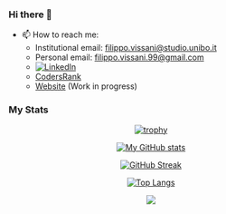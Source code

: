 ### Hi there 👋

- 📫 How to reach me:
  - Institutional email: filippo.vissani@studio.unibo.it
  - Personal email: filippo.vissani.99@gmail.com
  - <a href="https://www.linkedin.com/in/filippo-vissani-ba8088244/" target="_blank"><img src="https://img.shields.io/badge/LinkedIn-%230077B5.svg?&style=flat-square&logo=linkedin&logoColor=white" alt="LinkedIn"></a>
  - [CodersRank](https://profile.codersrank.io/user/filippovissani)
  - [Website](https://filippovissani.github.io/) (Work in progress)

### My Stats

<div align="center">

[![trophy](https://github-profile-trophy.vercel.app/?username=FilippoVissani&theme=nord)](https://github.com/FilippoVissani/github-profile-trophy)

[![My GitHub stats](https://github-readme-stats.vercel.app/api?username=FilippoVissani&show_icons=true&theme=nord&count_private=true)](https://github.com/FilippoVissani/github-readme-stats)

[![GitHub Streak](https://streak-stats.demolab.com?user=FilippoVissani&theme=nord&date_format=j%20M%5B%20Y%5D)](https://git.io/streak-stats)
  
[![Top Langs](https://github-readme-stats.vercel.app/api/top-langs/?username=FilippoVissani&theme=nord&hide=shaderlab)](https://github.com/FilippoVissani/github-readme-stats)
  
<img
  src="https://cr-ss-service.azurewebsites.net/api/ScreenShot?widget=summary&username=FilippoVissani&badges=3&show-avatar=false&style=--header-bg-color:%23000;--border-radius:10px"
/>

</div>
